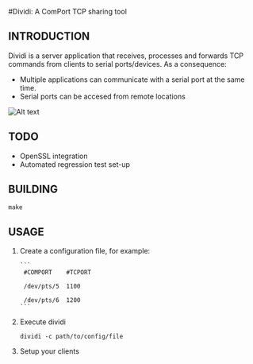#Dividi: A ComPort TCP sharing tool

## INTRODUCTION
Dividi is a server application that receives, processes and forwards TCP commands from clients to serial ports/devices. As a consequence:

* Multiple applications can communicate with a serial port at the same time.
* Serial ports can be accesed from remote locations

![Alt text](doc/dividi.png?raw=true "Architecture")

## TODO
* OpenSSL integration
* Automated regression test set-up

## BUILDING
    make
    
## USAGE
1. Create a configuration file, for example:
       
       ```
        #COMPORT    #TCPORT
        
        /dev/pts/5  1100
        
        /dev/pts/6  1200
       ```    
2. Execute dividi

    ```
    dividi -c path/to/config/file
    ```    
3. Setup your clients
